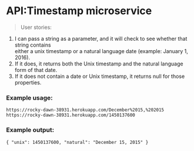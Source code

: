 # API:Timestamp microservice

> User stories:  
1) I can pass a string as a parameter, and it will check to see whether that string contains  
     either a unix timestamp or a natural language date (example: January 1, 2016).  
2) If it does, it returns both the Unix timestamp and the natural language form of that date.  
3) If it does not contain a date or Unix timestamp, it returns null for those properties.  
### Example usage:

`https://rocky-dawn-38931.herokuapp.com/December%2015,%202015`  
`https://rocky-dawn-38931.herokuapp.com/1450137600`

### Example output:

`{ "unix": 1450137600, "natural": "December 15, 2015" }`</div>
